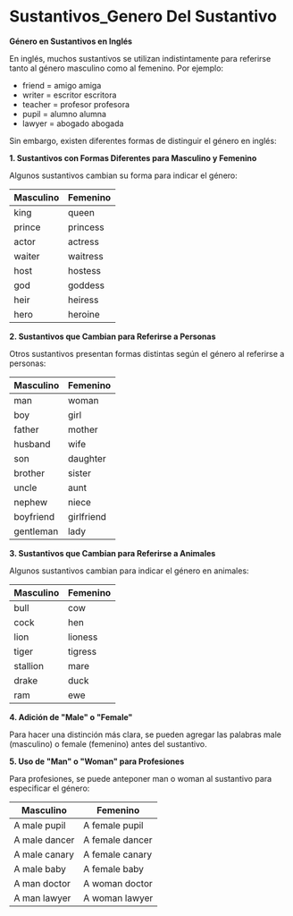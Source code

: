 # Sustantivos_Genero Del Sustantivo



**Género en Sustantivos en Inglés**

En inglés, muchos sustantivos se utilizan indistintamente para referirse tanto al género masculino como al femenino. Por ejemplo:

*   friend = amigo amiga
*   writer = escritor escritora
*   teacher = profesor profesora
*   pupil = alumno alumna
*   lawyer = abogado abogada

Sin embargo, existen diferentes formas de distinguir el género en inglés:

**1. Sustantivos con Formas Diferentes para Masculino y Femenino**

Algunos sustantivos cambian su forma para indicar el género:

| Masculino | Femenino   |
| --------- | --------- |
| king      | queen     |
| prince    | princess  |
| actor     | actress   |
| waiter    | waitress  |
| host      | hostess   |
| god       | goddess   |
| heir      | heiress   |
| hero      | heroine   |

**2. Sustantivos que Cambian para Referirse a Personas**

Otros sustantivos presentan formas distintas según el género al referirse a personas:

| Masculino | Femenino   |
| --------- | --------- |
| man       | woman     |
| boy       | girl      |
| father    | mother    |
| husband   | wife      |
| son       | daughter  |
| brother   | sister    |
| uncle     | aunt      |
| nephew    | niece     |
| boyfriend | girlfriend|
| gentleman | lady     |

**3. Sustantivos que Cambian para Referirse a Animales**

Algunos sustantivos cambian para indicar el género en animales:

| Masculino | Femenino  |
| --------- | -------- |
| bull      | cow      |
| cock      | hen      |
| lion      | lioness  |
| tiger     | tigress  |
| stallion  | mare     |
| drake     | duck     |
| ram       | ewe      |

**4. Adición de "Male" o "Female"**

Para hacer una distinción más clara, se pueden agregar las palabras male (masculino) o female (femenino) antes del sustantivo.

**5. Uso de "Man" o "Woman" para Profesiones**

Para profesiones, se puede anteponer man o woman al sustantivo para especificar el género:

| Masculino          | Femenino             |
| ------------------ | ------------------- |
| A male pupil      | A female pupil      |
| A male dancer     | A female dancer     |
| A male canary     | A female canary     |
| A male baby       | A female baby       |
| A man doctor      | A woman doctor      |
| A man lawyer      | A woman lawyer      |

